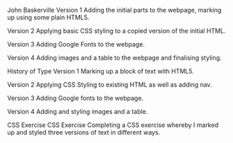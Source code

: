 John Baskerville
Version 1 Adding the initial parts to the webpage, marking up using some plain HTML5.

Version 2 Applying basic CSS styling to a copied version of the initial HTML.

Version 3 Adding Google Fonts to the webpage.

Version 4 Adding images and a table to the webpage and finalising styling.

History of Type
Version 1 Marking up a block of text with HTML5.

Version 2 Applying CSS Styling to existing HTML as well as adding nav.

Version 3 Adding Google fonts to the webpage.

Version 4 Adding and styling images and a table.

CSS Exercise
CSS Exercise Completing a CSS exercise whereby I marked up and styled three versions of text in different ways.


